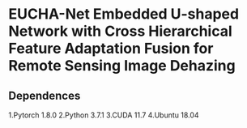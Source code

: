 # EUCHA-Net Embedded U-shaped Network with Cross Hierarchical Feature Adaptation Fusion for Remote Sensing Image Dehazing
## Dependences
1.Pytorch 1.8.0
2.Python 3.7.1
3.CUDA 11.7
4.Ubuntu 18.04
